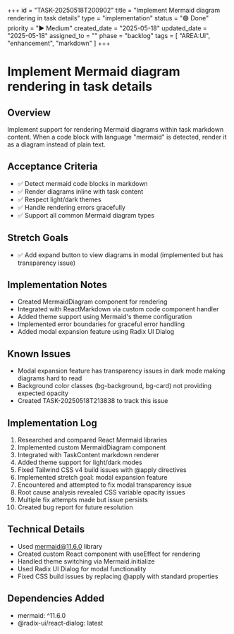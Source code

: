 +++
id = "TASK-20250518T200902"
title = "Implement Mermaid diagram rendering in task details"
type = "implementation"
status = "🟢 Done"
priority = "▶️ Medium"
created_date = "2025-05-18"
updated_date = "2025-05-18"
assigned_to = ""
phase = "backlog"
tags = [ "AREA:UI", "enhancement", "markdown" ]
+++

# Implement Mermaid diagram rendering in task details

## Overview
Implement support for rendering Mermaid diagrams within task markdown content. When a code block with language "mermaid" is detected, render it as a diagram instead of plain text.

## Acceptance Criteria
- ✅ Detect mermaid code blocks in markdown
- ✅ Render diagrams inline with task content
- ✅ Respect light/dark themes
- ✅ Handle rendering errors gracefully
- ✅ Support all common Mermaid diagram types

## Stretch Goals
- ✅ Add expand button to view diagrams in modal (implemented but has transparency issue)

## Implementation Notes
- Created MermaidDiagram component for rendering
- Integrated with ReactMarkdown via custom code component handler
- Added theme support using Mermaid's theme configuration
- Implemented error boundaries for graceful error handling
- Added modal expansion feature using Radix UI Dialog

## Known Issues
- Modal expansion feature has transparency issues in dark mode making diagrams hard to read
- Background color classes (bg-background, bg-card) not providing expected opacity
- Created TASK-20250518T213838 to track this issue

## Implementation Log
1. Researched and compared React Mermaid libraries
2. Implemented custom MermaidDiagram component
3. Integrated with TaskContent markdown renderer
4. Added theme support for light/dark modes
5. Fixed Tailwind CSS v4 build issues with @apply directives
6. Implemented stretch goal: modal expansion feature
7. Encountered and attempted to fix modal transparency issue
8. Root cause analysis revealed CSS variable opacity issues
9. Multiple fix attempts made but issue persists
10. Created bug report for future resolution

## Technical Details
- Used mermaid@11.6.0 library
- Created custom React component with useEffect for rendering
- Handled theme switching via Mermaid.initialize
- Used Radix UI Dialog for modal functionality
- Fixed CSS build issues by replacing @apply with standard properties

## Dependencies Added
- mermaid: ^11.6.0
- @radix-ui/react-dialog: latest
